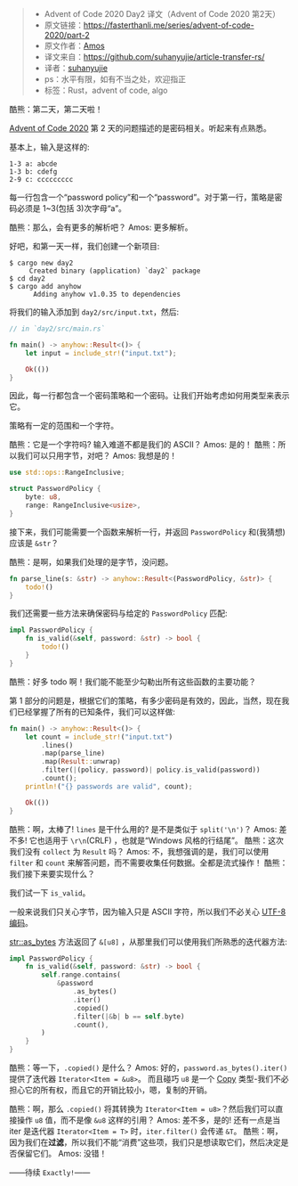 >* Advent of Code 2020 Day2 译文（Advent of Code 2020 第2天）
>* 原文链接：https://fasterthanli.me/series/advent-of-code-2020/part-2
>* 原文作者：[Amos](https://twitter.com/fasterthanlime)
>* 译文来自：https://github.com/suhanyujie/article-transfer-rs/
>* 译者：[suhanyujie](https://ishenghuo.cnblogs.com/)
>* ps：水平有限，如有不当之处，欢迎指正
>* 标签：Rust，advent of code, algo

酷熊：第二天，第二天啦！

[Advent of Code 2020](https://adventofcode.com/2020/day/2) 第 2 天的问题描述的是密码相关。听起来有点熟悉。

基本上，输入是这样的:

```
1-3 a: abcde
1-3 b: cdefg
2-9 c: ccccccccc
```

每一行包含一个“password policy”和一个“password”。对于第一行，策略是密码必须是 1~3(包括 3)次字母“a”。

酷熊：那么，会有更多的解析吧？
Amos: 更多解析。

好吧，和第一天一样，我们创建一个新项目:

```shell
$ cargo new day2
     Created binary (application) `day2` package
$ cd day2
$ cargo add anyhow
      Adding anyhow v1.0.35 to dependencies
```

将我们的输入添加到 `day2/src/input.txt`，然后:

```rust
// in `day2/src/main.rs`

fn main() -> anyhow::Result<()> {
    let input = include_str!("input.txt");

    Ok(())
}
```

因此，每一行都包含一个密码策略和一个密码。让我们开始考虑如何用类型来表示它。

策略有一定的范围和一个字符。

酷熊：它是一个字符吗? 输入难道不都是我们的 ASCII？
Amos: 是的！
酷熊：所以我们可以只用字节，对吧？
Amos: 我想是的！

```rust
use std::ops::RangeInclusive;

struct PasswordPolicy {
    byte: u8,
    range: RangeInclusive<usize>,
}
```

接下来，我们可能需要一个函数来解析一行，并返回 `PasswordPolicy` 和(我猜想) 应该是  `&str`？

酷熊：是啊，如果我们处理的是字节，没问题。

```rust
fn parse_line(s: &str) -> anyhow::Result<(PasswordPolicy, &str)> {
    todo!()
}
```

我们还需要一些方法来确保密码与给定的 `PasswordPolicy` 匹配:

```rust
impl PasswordPolicy {
    fn is_valid(&self, password: &str) -> bool {
        todo!()
    }
}
```

酷熊：好多 todo 啊！我们能不能至少勾勒出所有这些函数的主要功能？

第 1 部分的问题是，根据它们的策略，有多少密码是有效的，因此，当然，现在我们已经掌握了所有的已知条件，我们可以这样做:

```rust
fn main() -> anyhow::Result<()> {
    let count = include_str!("input.txt")
        .lines()
        .map(parse_line)
        .map(Result::unwrap)
        .filter(|(policy, password)| policy.is_valid(password))
        .count();
    println!("{} passwords are valid", count);

    Ok(())
}
```

酷熊：啊，太棒了! `lines` 是干什么用的? 是不是类似于 `split('\n')`？
Amos: 差不多! 它也适用于 `\r\n`(CRLF) ，也就是“Windows 风格的行结尾”。
酷熊：这次我们没有 `collect` 为 `Result` 吗？
Amos: 不，我想强调的是，我们可以使用 `filter` 和 `count` 来解答问题，而不需要收集任何数据。全都是流式操作！
酷熊：我们接下来要实现什么？

我们试一下 `is_valid`。

一般来说我们只关心字节，因为输入只是 ASCII 字符，所以我们不必关心 [UTF-8 编码](https://fasterthanli.me/articles/working-with-strings-in-rust)。

[str::as_bytes](https://doc.rust-lang.org/stable/std/primitive.str.html#method.as_bytes) 方法返回了 `&[u8]` ，从那里我们可以使用我们所熟悉的迭代器方法:


```Rust
impl PasswordPolicy {
    fn is_valid(&self, password: &str) -> bool {
        self.range.contains(
            &password
                .as_bytes()
                .iter()
                .copied()
                .filter(|&b| b == self.byte)
                .count(),
        )
    }
}
```

酷熊：等一下，`.copied()` 是什么？
Amos: 好的，`password.as_bytes().iter()` 提供了迭代器 `Iterator<Item = &u8>`。
而且碰巧 `u8` 是一个 [Copy](https://doc.rust-lang.org/stable/std/marker/trait.Copy.html) 类型-我们不必担心它的所有权，而且它的开销比较小，嗯，复制的开销。

酷熊：啊，那么 `.copied()` 将其转换为 `Iterator<Item = u8>`？然后我们可以直接操作 `u8` 值，而不是像 `&u8` 这样的引用？
Amos: 差不多，是的! 还有一点是当 iter 是迭代器 `Iterator<Item = T>` 时，`iter.filter()` 会传递 `&T`。
酷熊：啊，因为我们在**过滤**，所以我们不能“消费”这些项，我们只是想读取它们，然后决定是否保留它们。
Amos: 没错！

——待续 `Exactly!`——












